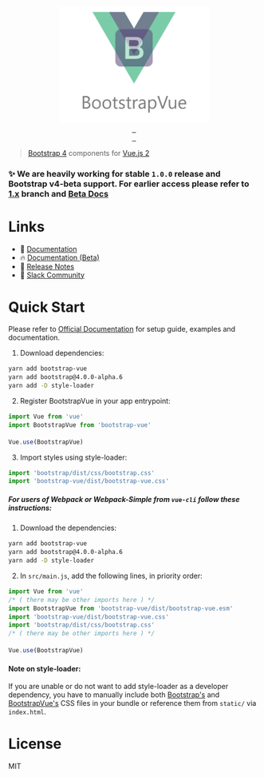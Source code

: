 <p align="center">
<a href="https://bootstrap-vue.github.io">
    <img src="https://github.com/bootstrap-vue/bootstrap-vue/raw/master/banner.png" width="300px">
</a>

<br>

<a href="https://v4-alpha.getbootstrap.com">
    <img alt="" src="https://img.shields.io/badge/bootstrap-4.0.0--alpha.6-800080.svg?style=flat-square">
</a>
<a href="https://vuejs.org">
    <img alt="" src="https://img.shields.io/badge/vue.js-2.4.x-green.svg?style=flat-square">
</a>
<a href="https://github.com/bootstrap-vue/bootstrap-vue">
    <img alt="" src="https://david-dm.org/bootstrap-vue/bootstrap-vue.svg?style=flat-square">
</a>

<br>

<a href="https://circleci.com/gh/bootstrap-vue/bootstrap-vue">
    <img alt="" src="https://img.shields.io/circleci/project/github/bootstrap-vue/bootstrap-vue/master.svg?style=flat-square">
</a>
<a href="https://www.npmjs.com/package/bootstrap-vue">
    <img alt="" src="https://img.shields.io/npm/dt/bootstrap-vue.svg?style=flat-square">
</a>
<a href="https://www.npmjs.com/package/bootstrap-vue">
    <img alt="" src="https://img.shields.io/npm/v/bootstrap-vue.svg?style=flat-square">
</a>

</p>

> [Bootstrap 4](https://v4-alpha.getbootstrap.com/) components for [Vue.js 2](https://vuejs.org/)

### ✨ We are heavily working for stable `1.0.0` release and Bootstrap v4-beta support. For earlier access please refer to [1.x](https://github.com/bootstrap-vue/bootstrap-vue/tree/1.x) branch and [Beta Docs](https://bootstrap-vue.now.sh)

# Links

- 📘 [Documentation](https://bootstrap-vue.js.org)
- 🔥 [Documentation (Beta)](https://bootstrap-vue.now.sh)
- 🔨 [Release Notes](https://bootstrap-vue.js.org/docs/changelog)
- 💬 [Slack Community](https://bootstrap-vue.slack.com)

# Quick Start
Please refer to [Official Documentation](https://bootstrap-vue.github.io) for setup guide, examples and documentation.

1. Download dependencies:
```bash
yarn add bootstrap-vue
yarn add bootstrap@4.0.0-alpha.6
yarn add -D style-loader
```

2. Register BootstrapVue in your app entrypoint:
```js
import Vue from 'vue'
import BootstrapVue from 'bootstrap-vue'

Vue.use(BootstrapVue)
```

3. Import styles using style-loader:
```js
import 'bootstrap/dist/css/bootstrap.css'
import 'bootstrap-vue/dist/bootstrap-vue.css'
```

##### For users of Webpack or Webpack-Simple from `vue-cli` follow these instructions:
1. Download the dependencies:
```bash
yarn add bootstrap-vue
yarn add bootstrap@4.0.0-alpha.6
yarn add -D style-loader
```

2. In `src/main.js`, add the following lines, in priority order:
```js
import Vue from 'vue'
/* ( there may be other imports here ) */
import BootstrapVue from 'bootstrap-vue/dist/bootstrap-vue.esm'
import 'bootstrap-vue/dist/bootstrap-vue.css'
import 'bootstrap/dist/css/bootstrap.css'
/* ( there may be other imports here ) */

Vue.use(BootstrapVue)
```

#### Note on style-loader:
If you are unable or do not want to add style-loader as a developer dependency, you have to
manually include both [Bootstrap's](https://v4-alpha.getbootstrap.com/getting-started/download/)
and [BootstrapVue's](https://unpkg.com/bootstrap-vue@latest/dist/bootstrap-vue.css) CSS files
in your bundle or reference them from `static/` via `index.html`.

# License
MIT
